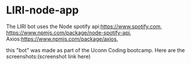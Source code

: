 # LIRI-node-app
The LIRI bot uses the Node spotify api:https://www.spotify.com,
https://www.npmjs.com/package/node-spotify-api,
Axios:https://www.npmjs.com/package/axios,

this "bot" was made as part of the Uconn Coding bootcamp.
Here are the screenshots:(screenshot link here)
